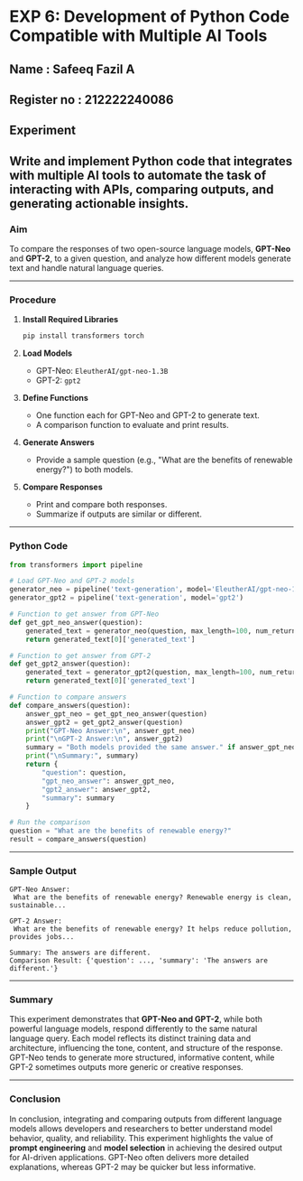# **EXP 6: Development of Python Code Compatible with Multiple AI Tools**
## Name : Safeeq Fazil A
## Register no : 212222240086
## **Experiment**

Write and implement Python code that integrates with multiple AI tools to automate the task of interacting with APIs, comparing outputs, and generating actionable insights.
---

### **Aim**

To compare the responses of two open-source language models, **GPT-Neo** and **GPT-2**, to a given question, and analyze how different models generate text and handle natural language queries.

---

### **Procedure**

1. **Install Required Libraries**

   ```bash
   pip install transformers torch
   ```

2. **Load Models**

   * GPT-Neo: `EleutherAI/gpt-neo-1.3B`
   * GPT-2: `gpt2`

3. **Define Functions**

   * One function each for GPT-Neo and GPT-2 to generate text.
   * A comparison function to evaluate and print results.

4. **Generate Answers**

   * Provide a sample question (e.g., "What are the benefits of renewable energy?") to both models.

5. **Compare Responses**

   * Print and compare both responses.
   * Summarize if outputs are similar or different.

---

### **Python Code**

```python
from transformers import pipeline

# Load GPT-Neo and GPT-2 models
generator_neo = pipeline('text-generation', model='EleutherAI/gpt-neo-1.3B')
generator_gpt2 = pipeline('text-generation', model='gpt2')

# Function to get answer from GPT-Neo
def get_gpt_neo_answer(question):
    generated_text = generator_neo(question, max_length=100, num_return_sequences=1)
    return generated_text[0]['generated_text']

# Function to get answer from GPT-2
def get_gpt2_answer(question):
    generated_text = generator_gpt2(question, max_length=100, num_return_sequences=1)
    return generated_text[0]['generated_text']

# Function to compare answers
def compare_answers(question):
    answer_gpt_neo = get_gpt_neo_answer(question)
    answer_gpt2 = get_gpt2_answer(question)
    print("GPT-Neo Answer:\n", answer_gpt_neo)
    print("\nGPT-2 Answer:\n", answer_gpt2) 
    summary = "Both models provided the same answer." if answer_gpt_neo == answer_gpt2 else "The answers are different."
    print("\nSummary:", summary)
    return {
        "question": question,
        "gpt_neo_answer": answer_gpt_neo,
        "gpt2_answer": answer_gpt2,
        "summary": summary
    }

# Run the comparison
question = "What are the benefits of renewable energy?"
result = compare_answers(question)
```
---
### **Sample Output**

```
GPT-Neo Answer:
 What are the benefits of renewable energy? Renewable energy is clean, sustainable...

GPT-2 Answer:
 What are the benefits of renewable energy? It helps reduce pollution, provides jobs...

Summary: The answers are different.
Comparison Result: {'question': ..., 'summary': 'The answers are different.'}
```
---
### **Summary**

This experiment demonstrates that **GPT-Neo and GPT-2**, while both powerful language models, respond differently to the same natural language query. Each model reflects its distinct training data and architecture, influencing the tone, content, and structure of the response. GPT-Neo tends to generate more structured, informative content, while GPT-2 sometimes outputs more generic or creative responses.

---

### **Conclusion**

In conclusion, integrating and comparing outputs from different language models allows developers and researchers to better understand model behavior, quality, and reliability. This experiment highlights the value of **prompt engineering** and **model selection** in achieving the desired output for AI-driven applications. GPT-Neo often delivers more detailed explanations, whereas GPT-2 may be quicker but less informative.
